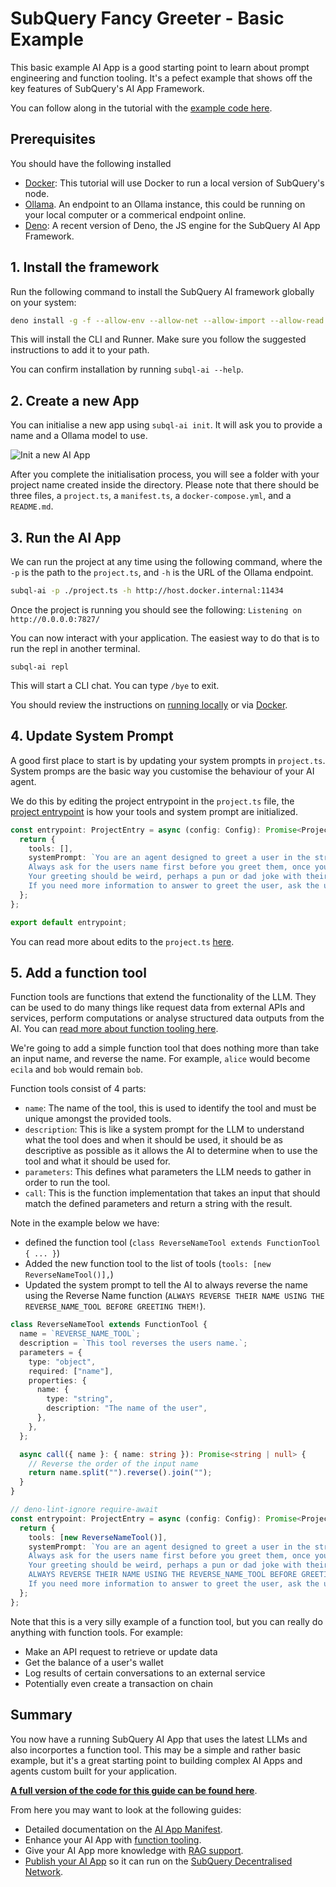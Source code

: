 # SubQuery Fancy Greeter - Basic Example

This basic example AI App is a good starting point to learn about prompt engineering and function tooling. It's a pefect example that shows off the key features of SubQuery's AI App Framework.

You can follow along in the tutorial with the [example code here](https://github.com/subquery/subql-ai-app-example/tree/main/fancy-greeter).

## Prerequisites

You should have the following installed

- [Docker](https://docker.com/): This tutorial will use Docker to run a local version of SubQuery's node.
- [Ollama](https://ollama.com/). An endpoint to an Ollama instance, this could be running on your local computer or a commerical endpoint online.
- [Deno](https://docs.deno.com/runtime/getting_started/installation/): A recent version of Deno, the JS engine for the SubQuery AI App Framework.

## 1. Install the framework

Run the following command to install the SubQuery AI framework globally on your system:

```bash
deno install -g -f --allow-env --allow-net --allow-import --allow-read --allow-write --allow-ffi --allow-run --unstable-worker-options -n subql-ai jsr:@subql/ai-app-framework/cli
```

This will install the CLI and Runner. Make sure you follow the suggested instructions to add it to your path.

You can confirm installation by running `subql-ai --help`.

## 2. Create a new App

You can initialise a new app using `subql-ai init`. It will ask you to provide a name and a Ollama model to use.

![Init a new AI App](/assets/img/ai/guide-init.png)

After you complete the initialisation process, you will see a folder with your project name created inside the directory. Please note that there should be three files, a `project.ts`, a `manifest.ts`, a `docker-compose.yml`, and a `README.md`.

## 3. Run the AI App

We can run the project at any time using the following command, where the `-p` is the path to the `project.ts`, and `-h` is the URL of the Ollama endpoint.

```bash
subql-ai -p ./project.ts -h http://host.docker.internal:11434
```

Once the project is running you should see the following: `Listening on http://0.0.0.0:7827/`

You can now interact with your application. The easiest way to do that is to run the repl in another terminal.

```shell
subql-ai repl
```

This will start a CLI chat. You can type `/bye` to exit.

You should review the instructions on [running locally](../run/local.md) or via [Docker](../run/docker.md).

## 4. Update System Prompt

A good first place to start is by updating your system prompts in `project.ts`. System promps are the basic way you customise the behaviour of your AI agent.

We do this by editing the project entrypoint in the `project.ts` file, the [project entrypoint](../build/app.md#project-entrypoint) is how your tools and system prompt are initialized.

```ts
const entrypoint: ProjectEntry = async (config: Config): Promise<Project> => {
  return {
    tools: [],
    systemPrompt: `You are an agent designed to greet a user in the strangest way possible.
    Always ask for the users name first before you greet them, once you have this information, you can greet them in a unique way.
    Your greeting should be weird, perhaps a pun or dad joke with their name. Please be funny, interesting, weird, and/or unique.
    If you need more information to answer to greet the user, ask the user for more details.`,
  };
};

export default entrypoint;
```

You can read more about edits to the `project.ts` [here](../build/app.md).

## 5. Add a function tool

Function tools are functions that extend the functionality of the LLM. They can be used to do many things like request data from external APIs and services, perform computations or analyse structured data outputs from the AI. You can [read more about function tooling here](../build/function_tools.md).

We're going to add a simple function tool that does nothing more than take an input name, and reverse the name. For example, `alice` would become `ecila` and `bob` would remain `bob`.

Function tools consist of 4 parts:

- `name`: The name of the tool, this is used to identify the tool and must be unique amongst the provided tools.
- `description`: This is like a system prompt for the LLM to understand what the tool does and when it should be used, it should be as descriptive as possible as it allows the AI to determine when to use the tool and what it should be used for.
- `parameters`: This defines what parameters the LLM needs to gather in order to run the tool.
- `call`: This is the function implementation that takes an input that should match the defined parameters and return a string with the result.

Note in the example below we have:

- defined the function tool (`class ReverseNameTool extends FunctionTool { ... }`)
- Added the new function tool to the list of tools (`tools: [new ReverseNameTool()],`)
- Updated the system prompt to tell the AI to always reverse the name using the Reverse Name function (`ALWAYS REVERSE THEIR NAME USING THE REVERSE_NAME_TOOL BEFORE GREETING THEM!`).

```ts
class ReverseNameTool extends FunctionTool {
  name = `REVERSE_NAME_TOOL`;
  description = `This tool reverses the users name.`;
  parameters = {
    type: "object",
    required: ["name"],
    properties: {
      name: {
        type: "string",
        description: "The name of the user",
      },
    },
  };

  async call({ name }: { name: string }): Promise<string | null> {
    // Reverse the order of the input name
    return name.split("").reverse().join("");
  }
}

// deno-lint-ignore require-await
const entrypoint: ProjectEntry = async (config: Config): Promise<Project> => {
  return {
    tools: [new ReverseNameTool()],
    systemPrompt: `You are an agent designed to greet a user in the strangest way possible.
    Always ask for the users name first before you greet them, once you have this information, you can greet them in a unique way.
    Your greeting should be weird, perhaps a pun or dad joke with their name. Please be funny, interesting, weird, and/or unique.
    ALWAYS REVERSE THEIR NAME USING THE REVERSE_NAME_TOOL BEFORE GREETING THEM!
    If you need more information to answer to greet the user, ask the user for more details.`,
  };
};
```

Note that this is a very silly example of a function tool, but you can really do anything with function tools. For example:

- Make an API request to retrieve or update data
- Get the balance of a user's wallet
- Log results of certain conversations to an external service
- Potentially even create a transaction on chain

## Summary

You now have a running SubQuery AI App that uses the latest LLMs and also incorportes a function tool. This may be a simple and rather basic example, but it's a great starting point to building complex AI Apps and agents custom built for your application.

[**A full version of the code for this guide can be found here**](https://github.com/subquery/subql-ai-app-example/tree/main/fancy-greeter).

From here you may want to look at the following guides:

- Detailed documentation on the [AI App Manifest](../build/app.md).
- Enhance your AI App with [function tooling](../build/function_tools.md).
- Give your AI App more knowledge with [RAG support](../build/rag.md).
- [Publish your AI App](../publish/publish.md) so it can run on the [SubQuery Decentralised Network](https://app.subquery.network).
